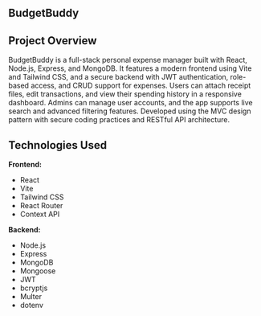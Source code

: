 ## BudgetBuddy
## Project Overview

BudgetBuddy is a full-stack personal expense manager built with React, Node.js, Express, and MongoDB. It features a modern frontend using Vite and Tailwind CSS, and a secure backend with JWT authentication, role-based access, and CRUD support for expenses. Users can attach receipt files, edit transactions, and view their spending history in a responsive dashboard. Admins can manage user accounts, and the app supports live search and advanced filtering features. Developed using the MVC design pattern with secure coding practices and RESTful API architecture.

## Technologies Used

**Frontend:**
- React
- Vite
- Tailwind CSS
- React Router
- Context API

**Backend:**
- Node.js
- Express
- MongoDB
- Mongoose
- JWT
- bcryptjs
- Multer
- dotenv

